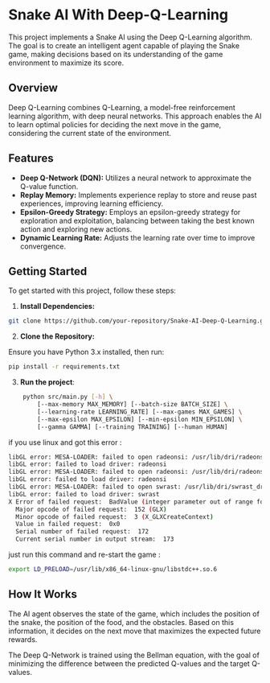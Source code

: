 # Snake AI With Deep-Q-Learning

This project implements a Snake AI using the Deep Q-Learning algorithm. The goal is to create an intelligent agent capable of playing the Snake game, making decisions based on its understanding of the game environment to maximize its score.

## Overview

Deep Q-Learning combines Q-Learning, a model-free reinforcement learning algorithm, with deep neural networks. This approach enables the AI to learn optimal policies for deciding the next move in the game, considering the current state of the environment.

## Features

- **Deep Q-Network (DQN):** Utilizes a neural network to approximate the Q-value function.
- **Replay Memory:** Implements experience replay to store and reuse past experiences, improving learning efficiency.
- **Epsilon-Greedy Strategy:** Employs an epsilon-greedy strategy for exploration and exploitation, balancing between taking the best known action and exploring new actions.
- **Dynamic Learning Rate:** Adjusts the learning rate over time to improve convergence.

## Getting Started

To get started with this project, follow these steps:

1. **Install Dependencies:**

```bash
git clone https://github.com/your-repository/Snake-AI-Deep-Q-Learning.git
```

2. **Clone the Repository:**

Ensure you have Python 3.x installed, then run:

```bash
pip install -r requirements.txt
```

3. **Run the project**:

```bash
    python src/main.py [-h] \
        [--max-memory MAX_MEMORY] [--batch-size BATCH_SIZE] \
        [--learning-rate LEARNING_RATE] [--max-games MAX_GAMES] \
        [--max-epsilon MAX_EPSILON] [--min-epsilon MIN_EPSILON] \
        [--gamma GAMMA] [--training TRAINING] [--human HUMAN]
```

if you use linux and got this error : 

```bash
libGL error: MESA-LOADER: failed to open radeonsi: /usr/lib/dri/radeonsi_dri.so: cannot open shared object file: No such file or directory (search paths /usr/lib/x86_64-linux-gnu/dri:\$${ORIGIN}/dri:/usr/lib/dri, suffix _dri)
libGL error: failed to load driver: radeonsi
libGL error: MESA-LOADER: failed to open radeonsi: /usr/lib/dri/radeonsi_dri.so: cannot open shared object file: No such file or directory (search paths /usr/lib/x86_64-linux-gnu/dri:\$${ORIGIN}/dri:/usr/lib/dri, suffix _dri)
libGL error: failed to load driver: radeonsi
libGL error: MESA-LOADER: failed to open swrast: /usr/lib/dri/swrast_dri.so: cannot open shared object file: No such file or directory (search paths /usr/lib/x86_64-linux-gnu/dri:\$${ORIGIN}/dri:/usr/lib/dri, suffix _dri)
libGL error: failed to load driver: swrast
X Error of failed request:  BadValue (integer parameter out of range for operation)
  Major opcode of failed request:  152 (GLX)
  Minor opcode of failed request:  3 (X_GLXCreateContext)
  Value in failed request:  0x0
  Serial number of failed request:  172
  Current serial number in output stream:  173
```

just run this command and re-start the game : 

```bash
export LD_PRELOAD=/usr/lib/x86_64-linux-gnu/libstdc++.so.6
```

## How It Works

The AI agent observes the state of the game, which includes the position of the snake, the position of the food, and the obstacles. Based on this information, it decides on the next move that maximizes the expected future rewards.

The Deep Q-Network is trained using the Bellman equation, with the goal of minimizing the difference between the predicted Q-values and the target Q-values.
